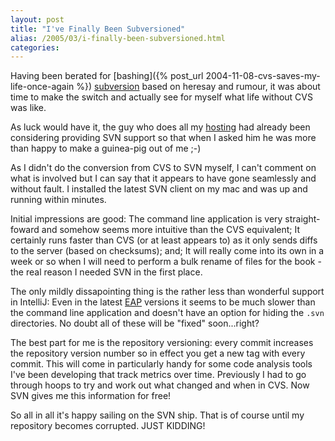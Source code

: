 ```yaml
---
layout: post
title: "I've Finally Been Subversioned"
alias: /2005/03/i-finally-been-subversioned.html
categories:
---
```

Having been berated for [bashing]({% post_url 2004-11-08-cvs-saves-my-life-once-again %}) [subversion](http://subversion.tigris.org/) based on heresay and rumour, it was about time to make the switch and actually see for myself what life without CVS was like.

As luck would have it, the guy who does all my [hosting](http://www.geekisp.com) had already been considering providing SVN support so that when I asked him he was more than happy to make a guinea-pig out of me ;-)

As I didn't do the conversion from CVS to SVN myself, I can't comment on what is involved but I can say that it appears to have gone seamlessly and without fault. I installed the latest SVN client on my mac and was up and running within minutes.

Initial impressions are good: The command line application is very straight-foward and somehow seems more intuitive than the CVS equivalent; It certainly runs faster than CVS (or at least appears to) as it only sends diffs to the server (based on checksums); and; It will really come into its own in a week or so when I will need to perform a bulk rename of files for the book - the real reason I needed SVN in the first place.

The only mildly dissapointing thing is the rather less than wonderful support in IntelliJ: Even in the latest [EAP](http://www.intellij.net/eap) versions it seems to be much slower than the command line application and doesn't have an option for hiding the `.svn` directories. No doubt all of these will be "fixed" soon...right?

The best part for me is the repository versioning: every commit increases the repository version number so in effect you get a new tag with every commit. This will come in particularly handy for some code analysis tools I've been developing that track metrics over time. Previously I had to go through hoops to try and work out what changed and when in CVS. Now SVN gives me this information for free!

So all in all it's happy sailing on the SVN ship. That is of course until my repository becomes corrupted. JUST KIDDING!
